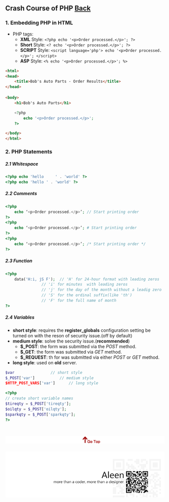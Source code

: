 ## Crash Course of PHP [Back](./../PHP.md)

### 1. Embedding PHP in HTML

- PHP tags: 
	- **XML** Style: ```<?php echo '<p>Order processed.</p>'; ?>```
	- **Short** Style: ```<? echo '<p>Order processed.</p>'; ?>```
	- **SCRIPT** Style: ```<script language='php'> echo '<p>Order processed.</p>'; </script>```
	- **ASP** Style: ```<% echo '<p>Order processed.</p>'; %>```

```html
<html>
<head>
	<title>Bob's Auto Parts - Order Results</title>
</head>

<body>
	<h1>Bob's Auto Parts</h1>
```

```php
	<?php
		echo '<p>Order processed.</p>';
	?>
```

```html
</body>
</html>
```

### 2. PHP Statements
##### 2.1 Whitespace

```php
<?php echo 'hello     ' . 'world' ?>
<?php echo 'hello ' . 'world' ?>
```

##### 2.2 Comments

```php
<?php 
	echo ‘<p>Order processed.</p>’; // Start printing order
?>
<?php 
	echo ‘<p>Order processed.</p>’; # Start printing order
?>
<?php 
	echo ‘<p>Order processed.</p>’; /* Start printing order */
?>
```

##### 2.3 Function

```php
<?php
	data('H:i, jS F');	// 'H' for 24-hour format with leading zeros
				// 'i' for minutes	with leading zeros
				// 'j' for the day of the month without a leadig zero
				// 'S' for the ordinal suffix(like 'th')
				// 'F' for the full name of month
?>
```

##### 2.4 Variables

- **short style**: requires the **register_globals** configuration setting be turned on with the reson of security issue.(off by default)
- **medium style**: solve the security issue.(**recommended**)
	- **$_POST**: the form was submitted via the *POST* method.
	- **$_GET**: the form was submitted via *GET* method.
	- **$_REQUEST**: th for was submitted via either *POST* or *GET* method.
- **long style**: used on **old** server.

```php
$var				// short style
$_POST['var']			// medium style
$HTTP_POST_VARS['var']		// long style
```
```php
<?php
// create short variable names
$tireqty = $_POST['tireqty'];
$oilqty = $_POST['oilqty'];
$sparkqty = $_POST['sparkqty'];
?>
```



<a href="#" style="left:200px;"><img src="./../../../pic/gotop.png"></a>
=====
<a href="http://aleen42.github.io/" target="_blank" ><img src="./../../../pic/tail.gif"></a>
